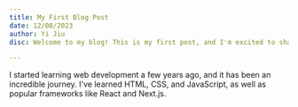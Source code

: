 ```yaml
---
title: My First Blog Post
date: 12/08/2023
author: Yi Jiu
disc: Welcome to my blog! This is my first post, and I'm excited to share my thoughts and experiences with you.

---
```


I started learning web development a few years ago, and it has been an incredible journey. I've learned HTML, CSS, and JavaScript, as well as popular frameworks like React and Next.js.